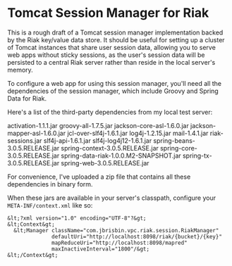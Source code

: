 # Tomcat Session Manager for Riak

This is a rough draft of a Tomcat session manager implementation backed
by the Riak key/value data store. It should be useful for setting up
a cluster of Tomcat instances that share user session data, allowing you
to serve web apps without sticky sessions, as the user's session data will
be persisted to a central Riak server rather than reside in the local server's
memory.

To configure a web app for using this session manager, you'll need all the
dependencies of the session manager, which include Groovy and Spring Data for
Riak.

Here's a list of the third-party dependencies from my local test server:

activation-1.1.1.jar
groovy-all-1.7.5.jar
jackson-core-asl-1.6.0.jar
jackson-mapper-asl-1.6.0.jar
jcl-over-slf4j-1.6.1.jar
log4j-1.2.15.jar
mail-1.4.1.jar
riak-sessions.jar
slf4j-api-1.6.1.jar
slf4j-log4j12-1.6.1.jar
spring-beans-3.0.5.RELEASE.jar
spring-context-3.0.5.RELEASE.jar
spring-core-3.0.5.RELEASE.jar
spring-data-riak-1.0.0.M2-SNAPSHOT.jar
spring-tx-3.0.5.RELEASE.jar
spring-web-3.0.5.RELEASE.jar

For convenience, I've uploaded a zip file that contains all these dependencies
in binary form.

When these jars are available in your server's classpath, configure your
`META-INF/context.xml` like so:

    &lt;?xml version="1.0" encoding="UTF-8"?&gt;
    &lt;Context&gt;
      &lt;Manager className="com.jbrisbin.vpc.riak.session.RiakManager" 
                  defaultUri="http://localhost:8098/riak/{bucket}/{key}"
                  mapReduceUri="http://localhost:8098/mapred"
                  maxInactiveInterval="1800"/&gt;
    &lt;/Context&gt;
